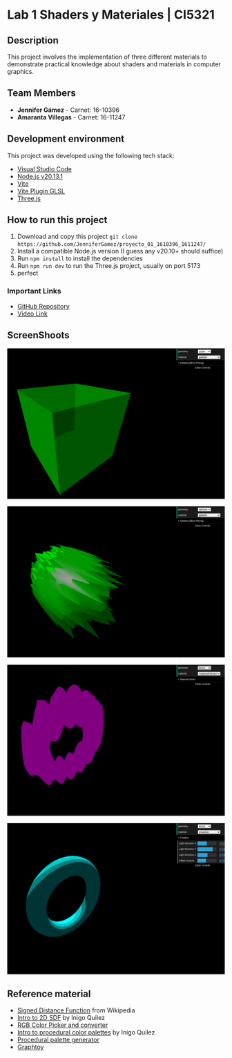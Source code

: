# Lab 1 Shaders y Materiales | CI5321

## Description 
This project involves the implementation of three different materials to demonstrate practical knowledge about shaders and materials in computer graphics.

## Team Members
- **Jennifer Gámez** - Carnet: 16-10396
- **Amaranta Villegas** - Carnet: 16-11247


## Development environment

This project was developed using the following tech stack:

- [Visual Studio Code](https://code.visualstudio.com/)
- [Node.js v20.13.1](https://nodejs.org/en)
- [Vite](https://vite.dev/)
- [Vite Plugin GLSL](https://www.npmjs.com/package/vite-plugin-glsl)
- [Three.js](https://threejs.org/)

## How to run this project

1. Download and copy this project
    ``git clone https://github.com/JenniferGamez/proyecto_01_1610396_1611247/ ``
2. Install a compatible Node.js version (I guess any v20.10+ should suffice)
3. Run `npm install` to install the dependencies
4. Run `npm run dev` to run the Three.js project, usually on port 5173
5. perfect

### Important Links
- [GitHub Repository](https://github.com/JenniferGamez/proyecto_01_1610396_1611247/) 
- [Video Link](https://drive.google.com/file/d/16Rzx-WBBHLSx6I6HVIMIcB9-Xbwcfcs8/view?usp=sharing)

## ScreenShoots

![Jelly](./assets/cubo.png)

![Sphera](./assets//circulo.png)

![Donut](./assets/esfera.png)

![Creative](./assets/respira.png)

## Reference material

- [Signed Distance Function](https://en.wikipedia.org/wiki/Signed_distance_function) from Wikipedia
- [Intro to 2D SDF](https://iquilezles.org/articles/distfunctions2d/) by Inigo Quilez
- [RGB Color Picker and converter](https://rgbcolorpicker.com/0-1)
- [Intro to procedural color palettes](https://iquilezles.org/articles/palettes/) by Inigo Quilez
- [Procedural palette generator](http://dev.thi.ng/gradients/)
- [Graphtoy](https://graphtoy.com/)
